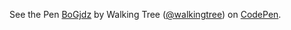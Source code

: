 <p data-height="268" data-theme-id="0" data-slug-hash="BoGjdz" data-default-tab="result" data-user="walkingtree" class='codepen'>See the Pen <a href='http://codepen.io/walkingtree/pen/BoGjdz/'>BoGjdz</a> by Walking Tree (<a href='http://codepen.io/walkingtree'>@walkingtree</a>) on <a href='http://codepen.io'>CodePen</a>.</p>
<script async src="//assets.codepen.io/assets/embed/ei.js"></script>

